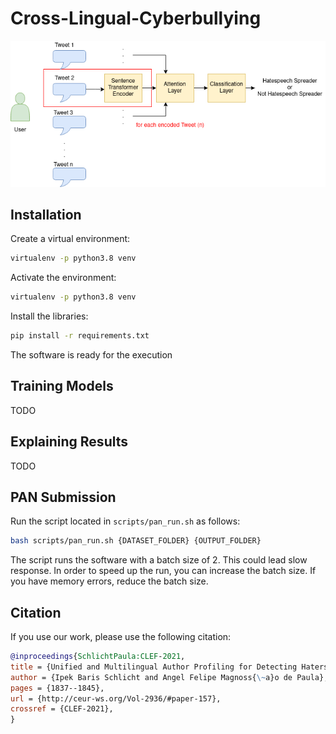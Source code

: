 # Cross-Lingual-Cyberbullying
![software image](images/Multi-lang-Hatespeech-Profiling.png)
## Installation
Create a virtual environment:
```bash
virtualenv -p python3.8 venv
```
Activate the environment:
```bash
virtualenv -p python3.8 venv
```
Install the libraries:
```bash
pip install -r requirements.txt
```
The software is ready for the execution

## Training Models
TODO

## Explaining Results
TODO

## PAN Submission

Run the script located in `scripts/pan_run.sh` as follows:

```bash
bash scripts/pan_run.sh {DATASET_FOLDER} {OUTPUT_FOLDER}
```

The script runs the software with a batch size of 2. This could lead slow response. In order to speed up the run, you can increase the batch size.
If you have memory errors, reduce the batch size. 

## Citation
If you use our work, please use the following citation:

```bibtex
@inproceedings{SchlichtPaula:CLEF-2021,
title = {Unified and Multilingual Author Profiling for Detecting Haters},
author = {Ipek Baris Schlicht and Angel Felipe Magnoss{\~a}o de Paula},
pages = {1837--1845},
url = {http://ceur-ws.org/Vol-2936/#paper-157},
crossref = {CLEF-2021},
}
```
